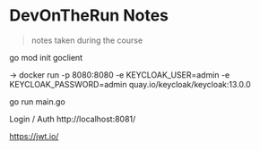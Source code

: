 # DevOnTheRun Notes

> notes taken during the course

<!-- https://gitignore.io -->

go mod init goclient

-> docker run -p 8080:8080 -e KEYCLOAK_USER=admin -e KEYCLOAK_PASSWORD=admin quay.io/keycloak/keycloak:13.0.0

go run main.go

Login / Auth
http://localhost:8081/

https://jwt.io/

